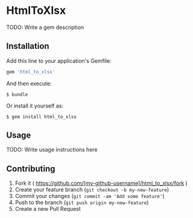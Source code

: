 # HtmlToXlsx

TODO: Write a gem description

## Installation

Add this line to your application's Gemfile:

```ruby
gem 'html_to_xlsx'
```

And then execute:

    $ bundle

Or install it yourself as:

    $ gem install html_to_xlsx

## Usage

TODO: Write usage instructions here

## Contributing

1. Fork it ( https://github.com/[my-github-username]/html_to_xlsx/fork )
2. Create your feature branch (`git checkout -b my-new-feature`)
3. Commit your changes (`git commit -am 'Add some feature'`)
4. Push to the branch (`git push origin my-new-feature`)
5. Create a new Pull Request
